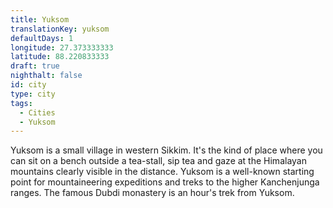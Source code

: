 ```yaml
---
title: Yuksom
translationKey: yuksom
defaultDays: 1
longitude: 27.373333333
latitude: 88.220833333
draft: true
nighthalt: false
id: city
type: city
tags:
  - Cities
  - Yuksom
---
```

Yuksom is a small village in western Sikkim. It's the kind of place where you can sit on a bench outside a tea-stall, sip tea and gaze at the Himalayan mountains clearly visible in the distance. Yuksom is a well-known starting point for mountaineering expeditions and treks to the higher Kanchenjunga ranges. The famous Dubdi monastery is an hour's trek from Yuksom.